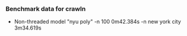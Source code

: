 ### Benchmark data for crawln

* Non-threaded model
 "nyu poly" -n 100
 0m42.384s
 -n new york city
 3m34.619s

